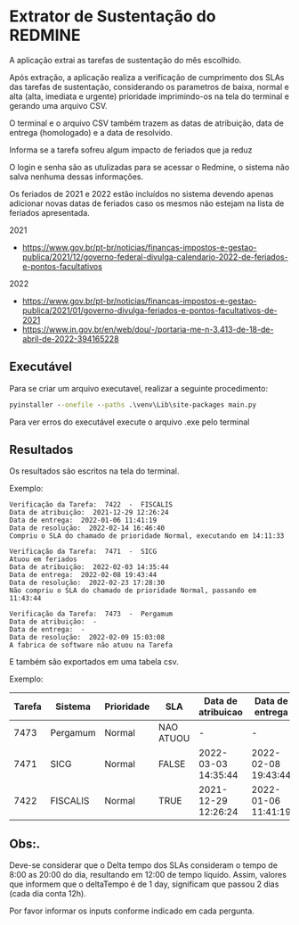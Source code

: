 # Extrator de Sustentação do REDMINE

A aplicação extrai as tarefas de sustentação do mês escolhido.

Após extração, a aplicação realiza a verificação de cumprimento dos SLAs das tarefas de sustentação, considerando os parametros de baixa, normal e alta (alta, imediata e urgente) prioridade imprimindo-os na tela do terminal e gerando uma arquivo CSV.

O terminal e o arquivo CSV também trazem as datas de atribuição, data de entrega (homologado) e a data de resolvido.

Informa se a tarefa sofreu algum impacto de feriados que ja reduz

O login e senha são as utulizadas para se acessar o Redmine, o sistema não salva nenhuma dessas informações.

Os feriados de 2021 e 2022 estão incluídos no sistema devendo apenas adicionar novas datas de feriados caso os mesmos não estejam na lista de feriados apresentada.

2021
* https://www.gov.br/pt-br/noticias/financas-impostos-e-gestao-publica/2021/12/governo-federal-divulga-calendario-2022-de-feriados-e-pontos-facultativos

2022
* https://www.gov.br/pt-br/noticias/financas-impostos-e-gestao-publica/2021/01/governo-divulga-feriados-e-pontos-facultativos-de-2021
* https://www.in.gov.br/en/web/dou/-/portaria-me-n-3.413-de-18-de-abril-de-2022-394165228

## Executável

Para se criar um arquivo executavel, realizar a seguinte procedimento:
```cmd
pyinstaller --onefile --paths .\venv\Lib\site-packages main.py
```
Para ver erros do executável execute o arquivo .exe pelo terminal

## Resultados

Os resultados são escritos na tela do terminal.

Exemplo:
```
Verificação da Tarefa:  7422  -  FISCALIS
Data de atribuição:  2021-12-29 12:26:24
Data de entrega:  2022-01-06 11:41:19
Data de resolução:  2022-02-14 16:46:40
Compriu o SLA do chamado de prioridade Normal, executando em 14:11:33
```
```
Verificação da Tarefa:  7471  -  SICG
Atuou em feriados
Data de atribuição:  2022-02-03 14:35:44
Data de entrega:  2022-02-08 19:43:44
Data de resolução:  2022-02-23 17:28:30
Não compriu o SLA do chamado de prioridade Normal, passando em 11:43:44
```
```
Verificação da Tarefa:  7473  -  Pergamum
Data de atribuição:  -
Data de entrega:  -
Data de resolução:  2022-02-09 15:03:08
A fabrica de software não atuou na Tarefa
```
E também são exportados em uma tabela csv.

Exemplo:

|Tarefa|Sistema|Prioridade|SLA|Data de atribuicao|Data de entrega|Data de resolvido|Delta_tempo|Passou|Feriado|
|------|----------|--------|-----------|---|---|------------------|---------|---|-------|
| 7473 | Pergamum | Normal | NAO ATUOU | - | - | 09/02/2022 15:03 | 0:00:00 | - | FALSO |
| 7471 | SICG | Normal | FALSE | 2022-03-03 14:35:44 | 2022-02-08 19:43:44 | 23/02/2022 17:28 | 1 day, 11:43:44 | 11:43:44 | VERDADEIRO|
| 7422 | FISCALIS | Normal | TRUE |2021-12-29 12:26:24 | 2022-01-06 11:41:19 | 14/02/2022 16:46 | 14:11:33 | - | FALSO |

## Obs:.

Deve-se considerar que o Delta tempo dos SLAs consideram o tempo de 8:00 as 20:00 do dia, resultando em 12:00 de tempo líquido. Assim, valores que informem que o deltaTempo é de 1 day, significam que passou 2 dias (cada dia conta 12h).

Por favor informar os inputs conforme indicado em cada pergunta.

